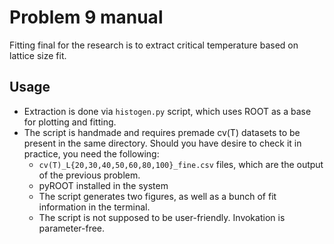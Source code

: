 # Problem 9 manual
Fitting final for the research is to extract critical temperature based on lattice size fit. 

## Usage
- Extraction is done via `histogen.py` script, which uses ROOT as a base for plotting and fitting.
- The script is handmade and requires premade cv(T) datasets to be present in the same directory. Should you have desire to check it in practice, you need the following:
    - `cv(T)_L{20,30,40,50,60,80,100}_fine.csv` files, which are the output of the previous problem.
    - pyROOT installed in the system
    - The script generates two figures, as well as a bunch of fit information in the terminal.
    - The script is not supposed to be user-friendly. Invokation is parameter-free.

